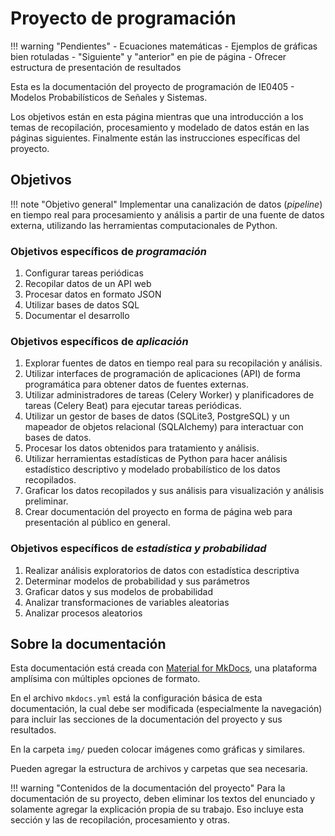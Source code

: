 # Proyecto de programación

!!! warning "Pendientes"
    - Ecuaciones matemáticas
    - Ejemplos de gráficas bien rotuladas
    - "Siguiente" y "anterior" en pie de página
    - Ofrecer estructura de presentación de resultados

Esta es la documentación del proyecto de programación de IE0405 - Modelos Probabilísticos de Señales y Sistemas.

Los objetivos están en esta página mientras que una introducción a los temas de recopilación, procesamiento y modelado de datos están en las páginas siguientes. Finalmente están las instrucciones específicas del proyecto.

## Objetivos

!!! note "Objetivo general"
    Implementar una canalización de datos (*pipeline*) en tiempo real para procesamiento y análisis a partir de una fuente de datos externa, utilizando las herramientas computacionales de Python.

### Objetivos específicos de ***programación***

1. Configurar tareas periódicas
2. Recopilar datos de un API web
3. Procesar datos en formato JSON
4. Utilizar bases de datos SQL
5. Documentar el desarrollo 

### Objetivos específicos de ***aplicación***

1. Explorar fuentes de datos en tiempo real para su recopilación y análisis.
2. Utilizar interfaces de programación de aplicaciones (API) de forma programática para obtener datos de fuentes externas.
3. Utilizar administradores de tareas (Celery Worker) y planificadores de tareas (Celery Beat) para ejecutar tareas periódicas.
4. Utilizar un gestor de bases de datos (SQLite3, PostgreSQL) y un mapeador de objetos relacional (SQLAlchemy) para interactuar con bases de datos.
5.  Procesar los datos obtenidos para tratamiento y análisis.
6.  Utilizar herramientas estadísticas de Python para hacer análisis estadístico descriptivo y modelado probabilístico de los datos recopilados.
7. Graficar los datos recopilados y sus análisis para visualización y análisis preliminar.
8. Crear documentación del proyecto en forma de página web para presentación al público en general.

### Objetivos específicos de ***estadística y probabilidad***

1. Realizar análisis exploratorios de datos con estadística descriptiva
2. Determinar modelos de probabilidad y sus parámetros
3. Graficar datos y sus modelos de probabilidad
4. Analizar transformaciones de variables aleatorias
5. Analizar procesos aleatorios

## Sobre la documentación

Esta documentación está creada con [Material for MkDocs](https://squidfunk.github.io/mkdocs-material/), una plataforma amplísima con múltiples opciones de formato.

En el archivo `mkdocs.yml` está la configuración básica de esta documentación, la cual debe ser modificada (especialmente la navegación) para incluir las secciones de la documentación del proyecto y sus resultados.

En la carpeta `img/` pueden colocar imágenes como gráficas y similares.

Pueden agregar la estructura de archivos y carpetas que sea necesaria.

!!! warning "Contenidos de la documentación del proyecto"
    Para la documentación de su proyecto, deben eliminar los textos del enunciado y solamente agregar la explicación propia de su trabajo. Eso incluye esta sección y las de recopilación, procesamiento y otras.
